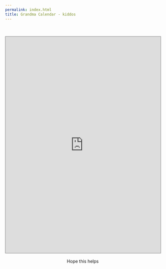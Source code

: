 ```yaml
---
permalink: index.html
title: Grandma Calendar - kiddos
---
```


<center>
<br />
<br />
<iframe src="https://calendar.google.com/calendar/embed?height=700&wkst=2&ctz=America%2FNew_York&showPrint=0&showCalendars=0&mode=AGENDA&src=ZDYxODMxZGFjMDQwNjRkMmNjMDY5NWVlMmZiNWFiNDM3ZjZiMWFlMTM4NjRkMDk2ZWI3MjU2OTdhODc5ODBkN0Bncm91cC5jYWxlbmRhci5nb29nbGUuY29t&color=%23F09300" style="border:solid 1px #777" width="100%" height="700" frameborder="0" scrolling="no"></iframe>
<br />
<br />
Hope this helps
<br />
<br />
</center>
